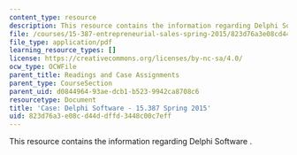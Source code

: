 ```yaml
---
content_type: resource
description: This resource contains the information regarding Delphi Software .
file: /courses/15-387-entrepreneurial-sales-spring-2015/823d76a3e08cd44ddffd3448c00c7eff_MIT15_387S15_Delphi_Soft.pdf
file_type: application/pdf
learning_resource_types: []
license: https://creativecommons.org/licenses/by-nc-sa/4.0/
ocw_type: OCWFile
parent_title: Readings and Case Assignments
parent_type: CourseSection
parent_uid: d0844964-93ae-dcb1-b523-9942ca8708c6
resourcetype: Document
title: 'Case: Delphi Software - 15.387 Spring 2015'
uid: 823d76a3-e08c-d44d-dffd-3448c00c7eff
---
```

This resource contains the information regarding Delphi Software .